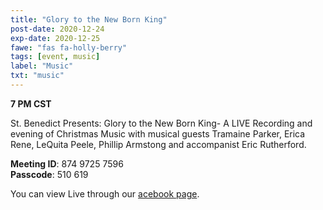 ```yaml
---
title: "Glory to the New Born King"
post-date: 2020-12-24
exp-date: 2020-12-25
fawe: "fas fa-holly-berry"
tags: [event, music]
label: "Music"
txt: "music"
---
```

**7 PM CST**

St. Benedict Presents: Glory to the New Born King-  A LIVE Recording and evening of Christmas Music with musical guests Tramaine Parker, Erica Rene, LeQuita Peele, Phillip Armstong and accompanist Eric Rutherford.

<p><b>Meeting ID</b>: 874 9725 7596
<br>
<b>Passcode</b>: 510 619
</p>

You can view Live through our <a href="https://www.facebook.com/SBAParish" target="_blank"><span class="fab fa-facebook fa-2x wow flash" data-wow-delay="5s"></span>acebook page</a>.